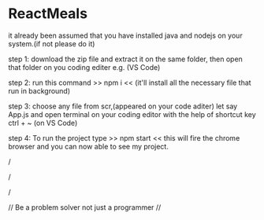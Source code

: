 # ReactMeals

it already been assumed that you have installed java and nodejs on your system.(if not please do it)

step 1: download the zip file and extract it on the same folder, then open that folder on you coding editer e.g. (VS Code)

step 2: run this command >> npm i << (it'll install all the necessary file that run in background)

step 3: choose any file from scr,(appeared on your code aditer) let say App.js and open terminal on your coding editor with the help of shortcut key ctrl + ~ (on VS Code)

step 4: To run the project type >> npm start << this will fire the chrome browser and you can now able to see my project. 

/

/

/

// Be a problem solver not just a programmer //
